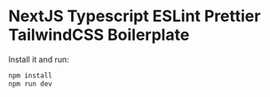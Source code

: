 # NextJS Typescript ESLint Prettier TailwindCSS Boilerplate

Install it and run:

```sh
npm install
npm run dev
```
